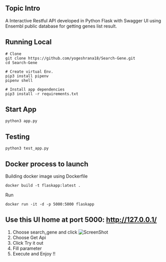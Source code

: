 ## Topic Intro
A Interactive Restful API developed in Python Flask with Swagger UI using Ensembl public database for getting genes list result.

## Running Local
```
# Clone 
git clone https://github.com/yogeshrana18/Search-Gene.git
cd Search-Gene

# Create virtual Env.
pip3 install pipenv
pipenv shell

# Install app dependencies
pip3 install -r requirements.txt
```

## Start App
```
python3 app.py
```

## Testing
```
python3 test_app.py
```

## Docker process to launch
Building docker image using Dockerfile
```
docker build -t flaskapp:latest .
```
Run 
```
docker run -it -d -p 5000:5000 flaskapp
```

## Use this UI home at port 5000: http://127.0.0.1/

1. Choose search_gene and click
  ![ScreenShot](https://github.com/yogeshrana18/Search-Gene/blob/master/Scr_shots/gene1.png?raw=true)
2. Choose Get Api 
3. Click Try it out
4. Fill parameter 
5. Execute and Enjoy !!
